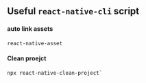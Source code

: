 ## Useful `react-native-cli` script

#### auto link assets

```
react-native-asset
```

#### Clean proejct

```
npx react-native-clean-project`
```
